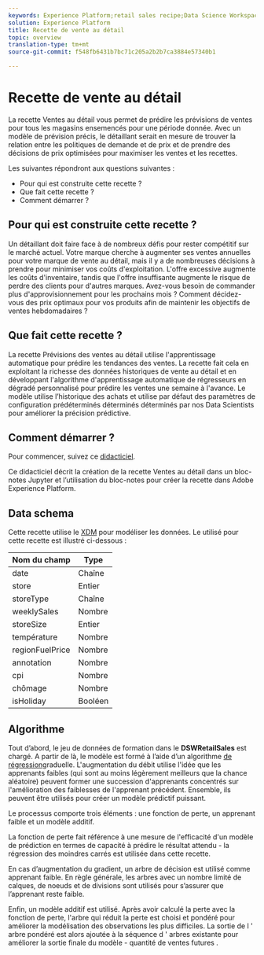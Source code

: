 ```yaml
---
keywords: Experience Platform;retail sales recipe;Data Science Workspace;popular topics
solution: Experience Platform
title: Recette de vente au détail
topic: overview
translation-type: tm+mt
source-git-commit: f548fb6431b7bc71c205a2b2b7ca3884e57340b1

---
```



# Recette de vente au détail

La recette Ventes au détail vous permet de prédire les prévisions de ventes pour tous les magasins ensemencés pour une période donnée. Avec un modèle de prévision précis, le détaillant serait en mesure de trouver la relation entre les politiques de demande et de prix et de prendre des décisions de prix optimisées pour maximiser les ventes et les recettes.

Les  suivantes répondront aux questions suivantes :
* Pour qui est construite cette recette ?
* Que fait cette recette ?
* Comment démarrer ?

## Pour qui est construite cette recette ?

Un détaillant doit faire face à de nombreux défis pour rester compétitif sur le marché actuel. Votre marque cherche à augmenter ses ventes annuelles pour votre marque de vente au détail, mais il y a de nombreuses décisions à prendre pour minimiser vos coûts d&#39;exploitation. L&#39;offre excessive augmente les coûts d&#39;inventaire, tandis que l&#39;offre insuffisante augmente le risque de perdre des clients pour d&#39;autres marques. Avez-vous besoin de commander plus d&#39;approvisionnement pour les prochains mois ? Comment décidez-vous des prix optimaux pour vos produits afin de maintenir les objectifs de ventes hebdomadaires ?

## Que fait cette recette ?

La recette Prévisions des ventes au détail utilise l&#39;apprentissage automatique pour prédire les tendances des ventes. La recette fait cela en exploitant la richesse des données historiques de vente au détail et en développant l&#39;algorithme d&#39;apprentissage automatique de régresseurs en dégradé personnalisé pour prédire les ventes une semaine à l&#39;avance. Le modèle utilise l’historique des achats et utilise par défaut des paramètres de configuration prédéterminés déterminés déterminés par nos Data Scientists pour améliorer la précision prédictive.

## Comment démarrer ?

Pour commencer, suivez ce [didacticiel](../jupyterlab/create-a-recipe.md).

Ce didacticiel décrit la création de la recette Ventes au détail dans un bloc-notes Jupyter et l’utilisation du bloc-notes pour créer la recette dans Adobe Experience Platform.

## Data schema

Cette recette utilise le [XDM](../../xdm/schema/field-dictionary.md) pour modéliser les données. Le  utilisé pour cette recette est illustré ci-dessous :

| Nom du champ | Type |
--- | ---
| date | Chaîne |
| store | Entier |
| storeType | Chaîne |
| weeklySales | Nombre |
| storeSize | Entier |
| température | Nombre |
| regionFuelPrice | Nombre |
| annotation | Nombre |
| cpi | Nombre |
| chômage | Nombre |
| isHoliday | Booléen |


## Algorithme

Tout d’abord, le jeu de données de formation dans le **DSWRetailSales** est chargé. A partir de là, le modèle est formé à l’aide d’un algorithme [de régression](https://scikit-learn.org/stable/modules/generated/sklearn.ensemble.GradientBoostingRegressor.html)graduelle. L&#39;augmentation du débit utilise l&#39;idée que les apprenants faibles (qui sont au moins légèrement meilleurs que la chance aléatoire) peuvent former une succession d&#39;apprenants concentrés sur l&#39;amélioration des faiblesses de l&#39;apprenant précédent. Ensemble, ils peuvent être utilisés pour créer un modèle prédictif puissant.

Le processus comporte trois éléments : une fonction de perte, un apprenant faible et un modèle additif.

La fonction de perte fait référence à une mesure de l&#39;efficacité d&#39;un modèle de prédiction en termes de capacité à prédire le résultat attendu - la régression des moindres carrés est utilisée dans cette recette.

En cas d’augmentation du gradient, un arbre de décision est utilisé comme apprenant faible. En règle générale, les arbres avec un nombre limité de calques, de noeuds et de divisions sont utilisés pour s’assurer que l’apprenant reste faible.

Enfin, un modèle additif est utilisé. Après avoir calculé la perte avec la fonction de perte, l&#39;arbre qui réduit la perte est choisi et pondéré pour améliorer la modélisation des observations les plus difficiles. La sortie de l &#39; arbre pondéré est alors ajoutée à la séquence d &#39; arbres existante pour améliorer la sortie finale du modèle - quantité de ventes futures .